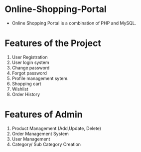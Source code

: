 # Online-Shopping-Portal

- Online Shopping Portal is a combination of PHP and MySQL.

# Features of the Project

1. User Registration
2. User login system
3. Change password
4. Forgot password
5. Profile management sytem.
6. Shopping cart
7. Wishlist
8. Order History

# Features of Admin

1. Product Management (Add,Update, Delete)
2. Order Management System
3. User Management
4. Category/ Sub Category Creation

